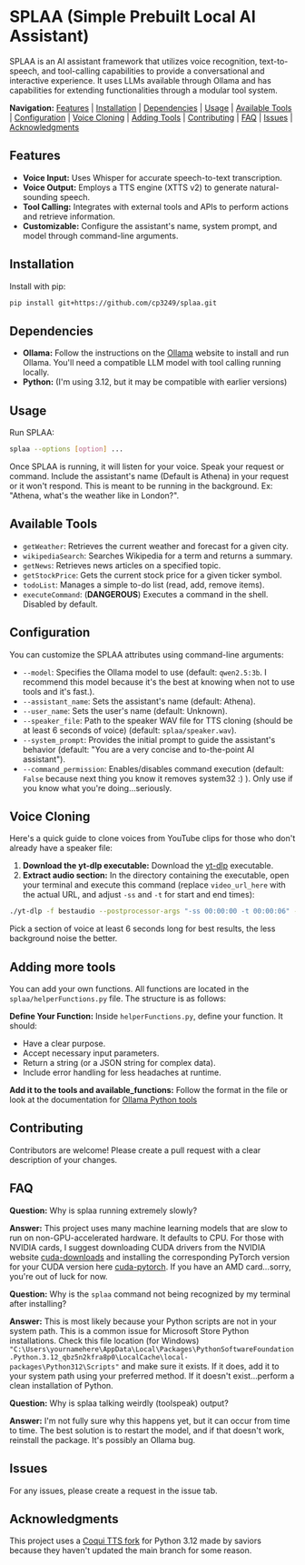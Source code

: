 # SPLAA (Simple Prebuilt Local AI Assistant)

SPLAA is an AI assistant framework that utilizes voice recognition, text-to-speech, and tool-calling capabilities to provide a conversational and interactive experience. It uses LLMs available through Ollama and has capabilities for extending functionalities through a modular tool system.

**Navigation:** [Features](#features) | [Installation](#installation) | [Dependencies](#dependencies) | [Usage](#usage) | [Available Tools](#available-tools) | [Configuration](#configuration) | [Voice Cloning](#voice-cloning) | [Adding Tools](#adding-more-tools) | [Contributing](#contributing) | [FAQ](#faq) | [Issues](#issues) | [Acknowledgments](#acknowledgments) 

## Features <a id="features"></a>

* **Voice Input:** Uses Whisper for accurate speech-to-text transcription.
* **Voice Output:** Employs a TTS engine (XTTS v2) to generate natural-sounding speech.
* **Tool Calling:** Integrates with external tools and APIs to perform actions and retrieve information.
* **Customizable:** Configure the assistant's name, system prompt, and model through command-line arguments.

## Installation <a id="installation"></a>

Install with pip:

```bash
pip install git+https://github.com/cp3249/splaa.git
```


## Dependencies <a id="dependencies"></a>

* **Ollama:** Follow the instructions on the [Ollama](https://ollama.com/download) website to install and run Ollama. You'll need a compatible LLM model with tool calling running locally.
* **Python:** (I'm using 3.12, but it may be compatible with earlier versions)

## Usage <a id="usage"></a>

Run SPLAA:

```bash
splaa --options [option] ...
```


Once SPLAA is running, it will listen for your voice. Speak your request or command. Include the assistant's name (Default is Athena) in your request or it won't respond. This is meant to be running in the background. Ex: "Athena, what's the weather like in London?".

## Available Tools <a id="available-tools"></a>

* `getWeather`: Retrieves the current weather and forecast for a given city.
* `wikipediaSearch`: Searches Wikipedia for a term and returns a summary.
* `getNews`: Retrieves news articles on a specified topic.
* `getStockPrice`: Gets the current stock price for a given ticker symbol.
* `todoList`: Manages a simple to-do list (read, add, remove items).
* `executeCommand`: (**DANGEROUS**) Executes a command in the shell. Disabled by default.

## Configuration <a id="configuration"></a>

You can customize the SPLAA attributes using command-line arguments:

* `--model`: Specifies the Ollama model to use (default: `qwen2.5:3b`. I recommend this model because it's the best at knowing when not to use tools and it's fast.).
* `--assistant_name`: Sets the assistant's name (default: Athena).
* `--user_name`: Sets the user's name (default: Unknown).
* `--speaker_file`: Path to the speaker WAV file for TTS cloning (should be at least 6 seconds of voice) (default: `splaa/speaker.wav`).
* `--system_prompt`: Provides the initial prompt to guide the assistant's behavior (default: "You are a very concise and to-the-point AI assistant").
* `--command_permission`: Enables/disables command execution (default: `False` because next thing you know it removes system32 :) ). Only use if you know what you're doing…seriously.


## Voice Cloning <a id="voice-cloning"></a>

Here's a quick guide to clone voices from YouTube clips for those who don't already have a speaker file:

1. **Download the yt-dlp executable:** Download the [yt-dlp](https://github.com/yt-dlp/yt-dlp) executable.
2. **Extract audio section:** In the directory containing the executable, open your terminal and execute this command (replace `video_url_here` with the actual URL, and adjust `-ss` and `-t` for start and end times):

```bash
./yt-dlp -f bestaudio --postprocessor-args "-ss 00:00:00 -t 00:00:06" -x --audio-format wav video_url_here
```
   Pick a section of voice at least 6 seconds long for best results, the less background noise the better.


## Adding more tools <a id="adding-more-tools"></a>

You can add your own functions. All functions are located in the `splaa/helperFunctions.py` file.  The structure is as follows:

**Define Your Function:** Inside `helperFunctions.py`, define your function. It should:

* Have a clear purpose.
* Accept necessary input parameters.
* Return a string (or a JSON string for complex data).
* Include error handling for less headaches at runtime.

**Add it to the tools and available_functions:** Follow the format in the file or look at the  documentation for [Ollama Python tools](https://github.com/ollama/ollama-python/blob/main/examples/tools/main.py)

## Contributing <a id="contributing"></a>

Contributors are welcome! Please create a pull request with a clear description of your changes.

## FAQ <a id="faq"></a>

**Question:** Why is splaa running extremely slowly?

**Answer:** This project uses many machine learning models that are slow to run on non-GPU-accelerated hardware. It defaults to CPU. For those with NVIDIA cards, I suggest downloading CUDA drivers from the NVIDIA website [cuda-downloads](https://developer.nvidia.com/cuda-downloads) and installing the corresponding PyTorch version for your CUDA version here [cuda-pytorch](https://pytorch.org/get-started/locally/). If you have an AMD card…sorry, you're out of luck for now.

**Question:** Why is the `splaa` command not being recognized by my terminal after installing?

**Answer:** This is most likely because your Python scripts are not in your system path. This is a common issue for Microsoft Store Python installations. Check this file location (for Windows) `"C:\Users\yournamehere\AppData\Local\Packages\PythonSoftwareFoundation.Python.3.12_qbz5n2kfra8p0\LocalCache\local-packages\Python312\Scripts"` and make sure it exists. If it does, add it to your system path using your preferred method. If it doesn't exist…perform a clean installation of Python.

**Question:** Why is splaa talking weirdly (toolspeak) output?

**Answer:** I'm not fully sure why this happens yet, but it can occur from time to time. The best solution is to restart the model, and if that doesn't work, reinstall the package. It's possibly an Ollama bug.

## Issues <a id="issues"></a>

For any issues, please create a request in the issue tab.

## Acknowledgments <a id="acknowledgments"></a>

This project uses a [Coqui TTS fork](https://github.com/idiap/coqui-ai-TTS) for Python 3.12 made by saviors because they haven't updated the main branch for some reason.

